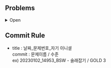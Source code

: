 ## Problems

<details>
<summary>Open</summary>

* 3월 4주차
   - [연속합](https://www.acmicpc.net/problem/1912)
   - [연구소](https://www.acmicpc.net/problem/14502)

</details>

## Commit Rule
- title : 날짜_문제번호_자기 이니셜<br/>
  commit : 문제이름 / 수준 <br/>
ex) 20230102_14953_BSW - 술래잡기 / GOLD 3
